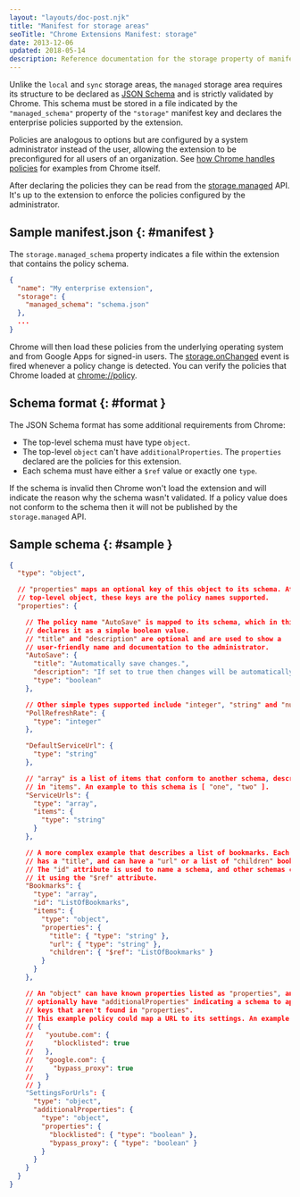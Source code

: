 ```yaml
---
layout: "layouts/doc-post.njk"
title: "Manifest for storage areas"
seoTitle: "Chrome Extensions Manifest: storage"
date: 2013-12-06
updated: 2018-05-14
description: Reference documentation for the storage property of manifest.json.
---
```


Unlike the `local` and `sync` storage areas, the `managed` storage area requires its structure to be
declared as [JSON Schema][1] and is strictly validated by Chrome. This schema must be stored in a
file indicated by the `"managed_schema"` property of the `"storage"` manifest key and declares the
enterprise policies supported by the extension.

Policies are analogous to options but are configured by a system administrator instead of the user,
allowing the extension to be preconfigured for all users of an organization. See [how Chrome handles
policies][2] for examples from Chrome itself.

After declaring the policies they can be read from the [storage.managed][3] API. It's up to the
extension to enforce the policies configured by the administrator.

## Sample manifest.json {: #manifest }

The `storage.managed_schema` property indicates a file within the extension that contains the policy
schema.

```json
{
  "name": "My enterprise extension",
  "storage": {
    "managed_schema": "schema.json"
  },
  ...
}
```

Chrome will then load these policies from the underlying operating system and from Google Apps for
signed-in users. The [storage.onChanged][4] event is fired whenever a policy change is detected.
You can verify the policies that Chrome loaded at [chrome://policy][6].

## Schema format {: #format }

The JSON Schema format has some additional requirements from Chrome:

- The top-level schema must have type `object`.
- The top-level `object` can't have `additionalProperties`. The `properties` declared are the
  policies for this extension.
- Each schema must have either a `$ref` value or exactly one `type`.

If the schema is invalid then Chrome won't load the extension and will indicate the reason why the
schema wasn't validated. If a policy value does not conform to the schema then it will not be
published by the `storage.managed` API.

## Sample schema {: #sample }

```json
{
  "type": "object",

  // "properties" maps an optional key of this object to its schema. At the
  // top-level object, these keys are the policy names supported.
  "properties": {

    // The policy name "AutoSave" is mapped to its schema, which in this case
    // declares it as a simple boolean value.
    // "title" and "description" are optional and are used to show a
    // user-friendly name and documentation to the administrator.
    "AutoSave": {
      "title": "Automatically save changes.",
      "description": "If set to true then changes will be automatically saved.",
      "type": "boolean"
    },

    // Other simple types supported include "integer", "string" and "number".
    "PollRefreshRate": {
      "type": "integer"
    },

    "DefaultServiceUrl": {
      "type": "string"
    },

    // "array" is a list of items that conform to another schema, described
    // in "items". An example to this schema is [ "one", "two" ].
    "ServiceUrls": {
      "type": "array",
      "items": {
        "type": "string"
      }
    },

    // A more complex example that describes a list of bookmarks. Each bookmark
    // has a "title", and can have a "url" or a list of "children" bookmarks.
    // The "id" attribute is used to name a schema, and other schemas can reuse
    // it using the "$ref" attribute.
    "Bookmarks": {
      "type": "array",
      "id": "ListOfBookmarks",
      "items": {
        "type": "object",
        "properties": {
          "title": { "type": "string" },
          "url": { "type": "string" },
          "children": { "$ref": "ListOfBookmarks" }
        }
      }
    },

    // An "object" can have known properties listed as "properties", and can
    // optionally have "additionalProperties" indicating a schema to apply to
    // keys that aren't found in "properties".
    // This example policy could map a URL to its settings. An example value:
    // {
    //   "youtube.com": {
    //     "blocklisted": true
    //   },
    //   "google.com": {
    //     "bypass_proxy": true
    //   }
    // }
    "SettingsForUrls": {
      "type": "object",
      "additionalProperties": {
        "type": "object",
        "properties": {
          "blocklisted": { "type": "boolean" },
          "bypass_proxy": { "type": "boolean" }
        }
      }
    }
  }
}
```

[1]: https://tools.ietf.org/html/draft-zyp-json-schema-03
[2]: https://www.chromium.org/administrators/
[3]: /docs/extensions/reference/storage#property-managed
[4]: /docs/extensions/reference/storage#event-onChanged
[5]: /docs/extensions/mv3/event_pages
[6]: chrome://policy
